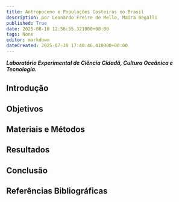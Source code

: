 ```yaml
---
title: Antropoceno e Populações Costeiras no Brasil
description: por Leonardo Freire de Mello, Maira Begalli
published: True
date: 2025-08-10 12:56:55.321000+00:00
tags: None
editor: markdown
dateCreated: 2025-07-30 17:40:46.418000+00:00
---
```


***Laboratório Experimental de Ciência Cidadã, Cultura Oceânica e Tecnologia.***



## Introdução




## Objetivos




## Materiais e Métodos

## Resultados

## Conclusão

## Referências Bibliográficas